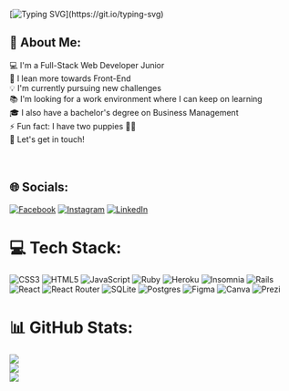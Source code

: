 [![Typing SVG](https://readme-typing-svg.herokuapp.com?font=Fira+Code&size=30&pause=1000&color=FF6ADE&width=435&lines=Hello!!+%F0%9F%91%8B++I'm+Amanda+%F0%9F%98%81+;Welcome!!)](https://git.io/typing-svg)


## 👋 About Me:
💻 I'm a Full-Stack Web Developer Junior<br>🎨 I lean more towards Front-End<br>💡 I'm currently pursuing new challenges<br>📚 I'm looking for a work environment where I can keep on learning<br>🎓 I also have a bachelor's degree on Business Management<br>⚡️ Fun fact: I have two puppies 🐶🐶<br>📲 Let's get in touch!<br><br><br>


## 🌐 Socials:
[![Facebook](https://img.shields.io/badge/Facebook-%231877F2.svg?logo=Facebook&logoColor=white)](https://facebook.com/https://www.facebook.com/atrigueros2) [![Instagram](https://img.shields.io/badge/Instagram-%23E4405F.svg?logo=Instagram&logoColor=white)](https://instagram.com/https://www.instagram.com/atrigueros_/) [![LinkedIn](https://img.shields.io/badge/LinkedIn-%230077B5.svg?logo=linkedin&logoColor=white)](https://linkedin.com/in/https://www.linkedin.com/in/amandatrigueros/) 

# 💻 Tech Stack:
![CSS3](https://img.shields.io/badge/css3-%231572B6.svg?style=for-the-badge&logo=css3&logoColor=white) ![HTML5](https://img.shields.io/badge/html5-%23E34F26.svg?style=for-the-badge&logo=html5&logoColor=white) ![JavaScript](https://img.shields.io/badge/javascript-%23323330.svg?style=for-the-badge&logo=javascript&logoColor=%23F7DF1E) ![Ruby](https://img.shields.io/badge/ruby-%23CC342D.svg?style=for-the-badge&logo=ruby&logoColor=white) ![Heroku](https://img.shields.io/badge/heroku-%23430098.svg?style=for-the-badge&logo=heroku&logoColor=white) ![Insomnia](https://img.shields.io/badge/Insomnia-black?style=for-the-badge&logo=insomnia&logoColor=5849BE) ![Rails](https://img.shields.io/badge/rails-%23CC0000.svg?style=for-the-badge&logo=ruby-on-rails&logoColor=white) ![React](https://img.shields.io/badge/react-%2320232a.svg?style=for-the-badge&logo=react&logoColor=%2361DAFB) ![React Router](https://img.shields.io/badge/React_Router-CA4245?style=for-the-badge&logo=react-router&logoColor=white) ![SQLite](https://img.shields.io/badge/sqlite-%2307405e.svg?style=for-the-badge&logo=sqlite&logoColor=white) ![Postgres](https://img.shields.io/badge/postgres-%23316192.svg?style=for-the-badge&logo=postgresql&logoColor=white) 	![Figma](https://img.shields.io/badge/figma-%23F24E1E.svg?style=for-the-badge&logo=figma&logoColor=white) ![Canva](https://img.shields.io/badge/Canva-%2300C4CC.svg?style=for-the-badge&logo=Canva&logoColor=white) ![Prezi](https://img.shields.io/badge/Prezi-%23000000.svg?style=for-the-badge&logo=Prezi&logoColor=white)
# 📊 GitHub Stats:
![](https://github-readme-stats.vercel.app/api?username=amandatrigueros&theme=radical&hide_border=false&include_all_commits=false&count_private=false)<br/>
![](https://github-readme-streak-stats.herokuapp.com/?user=amandatrigueros&theme=radical&hide_border=false)<br/>
![](https://github-readme-stats.vercel.app/api/top-langs/?username=amandatrigueros&theme=radical&hide_border=false&include_all_commits=false&count_private=false&layout=compact)


<!-- Proudly created with GPRM ( https://gprm.itsvg.in ) -->
